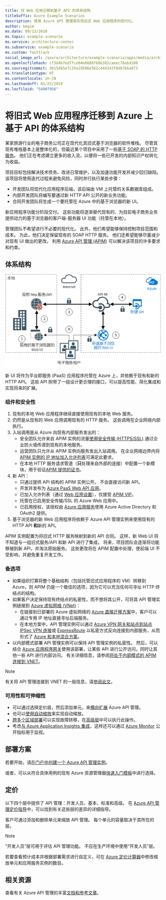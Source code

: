 ```yaml
---
title: 将 Web 应用迁移到基于 API 的体系结构
titleSuffix: Azure Example Scenarios
description: 使用 Azure API 管理来实现旧式 Web 应用程序的现代化。
author: begim
ms.date: 09/13/2018
ms.topic: example-scenario
ms.service: architecture-center
ms.subservice: example-scenario
ms.custom: fasttrack
social_image_url: /azure/architecture/example-scenario/apps/media/architecture-apim-api-scenario.png
ms.openlocfilehash: cf3d4b7ed7fce04e6688f68e382caeec78abd100
ms.sourcegitcommit: 3b15d65e7c35a19506e562c444343f8467b6a073
ms.translationtype: HT
ms.contentlocale: zh-CN
ms.lasthandoff: 01/25/2019
ms.locfileid: "54907956"
---
```

# <a name="migrating-a-legacy-web-application-to-an-api-based-architecture-on-azure"></a>将旧式 Web 应用程序迁移到 Azure 上基于 API 的体系结构

某家旅游行业的电子商务公司正在现代化其旧式基于浏览器的软件堆栈。 尽管其现有堆栈基本上是整体化的，但最近某个项目中采用了一些[基于 SOAP 的 HTTP 服务][soap]。 他们正在考虑建立更多的收入流，以便将一些已开发的内部知识产权转化为收益。

项目目标包括解决技术债务、改进日常维护，以及加速功能开发并减少回归缺陷。 该项目将使用迭代过程来避免风险，同时并行执行某些步骤：

- 开发团队将现代化应用程序后端，该后端由 VM 上托管的关系数据库组成。
- 内部开发团队将编写要通过新 HTTP API 公开的新业务功能。
- 合同开发团队将生成一个要托管在 Azure 中的基于浏览器的新 UI。

新应用程序功能分阶段交付。 这些功能将逐渐替代现有的、为目前电子商务业务提供动力的基于浏览器的客户端-服务器 UI 功能（托管在本地）。

管理团队不希望进行不必要的现代化。 此外，他们希望能够保持控制项目范围和成本。 为此，他们决定保留现有的 SOAP HTTP 服务。 他们还希望能够尽量减少对现有 UI 做出的更改。 利用 [Azure API 管理 (APIM)][apim] 可以解决该项目的许多要求和约束。

## <a name="architecture"></a>体系结构

![体系结构关系图][architecture]

新 UI 将作为平台即服务 (PaaS) 应用程序托管在 Azure 上，并依赖于现有和新的 HTTP API。 这些 API 附带了一组设计更合理的接口，可以提高性能、简化集成和实现将来的扩展。

### <a name="components-and-security"></a>组件和安全性

1. 现有的本地 Web 应用程序继续直接使用现有的本地 Web 服务。
2. 仍然是从现有的 Web 应用调用现有的 HTTP 服务。 这些调用在企业网络内部执行。
3. 入站调用是从 Azure 向现有内部服务发出的：
    - 安全团队允许来自 APIM 实例的流量[使用安全传输 (HTTPS/SSL)][apim-ssl] 通过企业防火墙传递到现有的本地服务。
    - 运营团队只允许从 APIM 实例向服务发出入站调用。 在企业网络边界内将 [APIM 实例的 IP 地址加入允许列表][apim-whitelist-ip]可满足此要求。
    - 在本地 HTTP 服务请求管道（**只**处理来自外部的连接）中配置一个新模块，用于验证[APIM 提供的证书][apim-mutualcert-auth]。
4. 新 API：
    - 只通过提供 API 结构的 APIM 实例公开。 不会直接访问新 API。
    - 开发并发布为 [Azure PaaS Web API 应用][azure-api-apps]。
    - 已加入允许列表（通过 [Web 应用设置][azure-appservice-ip-restrict]），仅接受 [APIM VIP][apim-faq-vip]。
    - 托管在已启用安全传输/SSL 的 Azure Web 应用中。
    - 已启用授权，该授权由 [Azure 应用服务][azure-appservice-auth]使用 Azure Active Directory 和 OAuth2 提供。
5. 基于浏览器的新 Web 应用程序将依赖于 Azure API 管理实例来使用现有的 HTTP API **和**新的 API。

APIM 实例配置为将旧式 HTTP 服务映射到新的 API 合同。 这样，新 Web UI 将不知道与一组旧式服务/API 和新 API 进行了集成。 将来，项目团队会逐渐将功能移植到新 API，并淘汰原始服务。 这些更改将在 APIM 配置中处理，使前端 UI 不受影响，并避免重复开发工作。

### <a name="alternatives"></a>备选项

- 如果组织打算将整个基础结构（包括托管旧式应用程序的 VM）转移到 Azure，则 APIM 仍是一个极佳的选项，因为它可以充当任何可寻址 HTTP 终结点的结构。
- 如果客户决定保持现有终结点的私密性，而不想将其公开，可将其 API 管理实例链接到 [Azure 虚拟网络 (VNet)][azure-vnet]：
  - 在链接到已部署的 Azure 虚拟网络的 [Azure 直接迁移方案][azure-vm-lift-shift]中，客户可以通过专用 IP 地址直接寻址后端服务。
  - 在本地方案中，API 管理实例可以通过 [Azure VPN 网关和站点到站点 IPSec VPN 连接][azure-vpn]或 [ExpressRoute][azure-er] 以私密方式反向连接到内部服务，从而形式了 [Azure 和本地混合方案][azure-hybrid]。
- 以内部模式部署 API 管理实例可以保持 API 管理实例的私密性。 然后，可以结合 [Azure 应用程序网关][azure-appgw]使用该部署，让某些 API 进行公开访问，同时让其他一些 API 进行内部访问。 有关详细信息，请参阅[将处于内部模式的 APIM 连接到 VNET][apim-vnet-internal]。

> [!NOTE]
> 有关将 API 管理连接到 VNET 的一般信息，请[参阅此文][apim-vnet]。

### <a name="availability-and-scalability"></a>可用性和可伸缩性

- 可以通过选择定价层，然后添加单元，来[横向扩展][apim-scaleout] Azure API 管理。
- 也可以[使用自动缩放][apim-autoscale]来实现自动缩放。
- [跨多个区域部署][apim-multi-regions]可以实现故障转移，在[高级层][apim-pricing]中可以执行此操作。
- 考虑[与 Azure Application Insights 集成][azure-apim-ai]，这样还可以通过 [Azure Monitor][azure-mon] 公开指标用于监视。

## <a name="deploy-the-scenario"></a>部署方案

若要开始，请[在门户中创建一个 Azure API 管理实例][apim-create]。

或者，可以从符合具体用例的现有 Azure 资源管理器[快速入门模板][azure-quickstart-templates-apim]中进行选择。

## <a name="pricing"></a>定价

以下四个层中提供了 API 管理：开发人员、基本、标准和高级。 在 [Azure API 管理定价指导][apim-pricing]中，可以找到有关这些层的差异的详细指导。

客户可通过添加和删除单元来缩放 API 管理。 每个单元的容量取决于其所在的层。

> [!NOTE]
> “开发人员”层可用于评估 API 管理功能。 不应在生产环境中使用“开发人员”层。

若要查看预计成本并根据部署需求进行自定义，可在 [Azure 定价计算器][pricing-calculator]中修改缩放单元和应用服务实例的数目。

## <a name="related-resources"></a>相关资源

查看有关 Azure API 管理的丰富[文档和参考文章][apim]。

<!-- links -->

[architecture]: ./media/architecture-apim-api-scenario.png
[apim-create]: /azure/api-management/get-started-create-service-instance
[apim-git]: /azure/api-management/api-management-configuration-repository-git
[apim-multi-regions]: /azure/api-management/api-management-howto-deploy-multi-region
[apim-autoscale]: /azure/api-management/api-management-howto-autoscale
[apim-scaleout]: /azure/api-management/upgrade-and-scale
[azure-apim-ai]: /azure/api-management/api-management-howto-app-insights
[azure-ai]: /azure/application-insights/
[azure-mon]: /azure/monitoring-and-diagnostics/monitoring-overview
[azure-appgw]: /azure/application-gateway/application-gateway-introduction
[apim-vnet-internal]: /azure/api-management/api-management-howto-integrate-internal-vnet-appgateway
[apim-vnet]: /azure/api-management/api-management-using-with-vnet
[azure-hybrid]: /azure/architecture/reference-architectures/hybrid-networking/
[azure-er]: /azure/expressroute/expressroute-introduction
[azure-vpn]: /azure/vpn-gateway/vpn-gateway-howto-site-to-site-resource-manager-portal
[azure-vnet]: /azure/virtual-network/virtual-networks-overview
[azure-appservice-auth]: /azure/app-service/app-service-authentication-overview#identity-providers
[apim-faq-vip]: /azure/api-management/api-management-faq#is-the-api-management-gateway-ip-address-constant-can-i-use-it-in-firewall-rules
[azure-appservice-ip-restrict]: /azure/app-service/app-service-ip-restrictions
[azure-api-apps]: /azure/app-service/
[apim-ssl]: /azure/api-management/api-management-howto-manage-protocols-ciphers
[apim-mutualcert-auth]: /azure/api-management/api-management-howto-mutual-certificates
[apim-whitelist-ip]: /azure/api-management/api-management-faq#is-the-api-management-gateway-ip-address-constant-can-i-use-it-in-firewall-rules
[anti-corruption-layer-pattern]: /azure/architecture/patterns/anti-corruption-layer
[apim]: /azure/api-management/api-management-key-concepts
[apim-api-design-guidance]: /azure/architecture/best-practices/api-design
[visualstudio-youtube-solid-design]: https://youtu.be/agkWYPUcLpg
[azure-vm-lift-shift]: https://azure.microsoft.com/resources/azure-virtual-datacenter-lift-and-shift-guide/
[standard-pricing-calc]: https://azure.com/e/
[premium-pricing-calc]: https://azure.com/e/
[apim-pricing]: https://azure.microsoft.com/pricing/details/api-management/
[azure-quickstart-templates-apim]: https://azure.microsoft.com/resources/templates/?term=API+Management&pageNumber=1
[soap]: https://en.wikipedia.org/wiki/SOAP
[pricing-calculator]: https://azure.com/e/0e916a861fac464db61342d378cc0bd6
